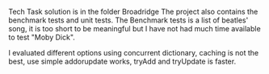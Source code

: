 Tech Task solution is in the folder Broadridge
The project also contains the benchmark tests and unit tests.
The Benchmark tests is a list of beatles' song, it is too short to be meaningful but I have not had much time available to test "Moby Dick".

I evaluated different options using concurrent dictionary, caching is not the best, use simple addorupdate works, tryAdd and tryUpdate is faster.


